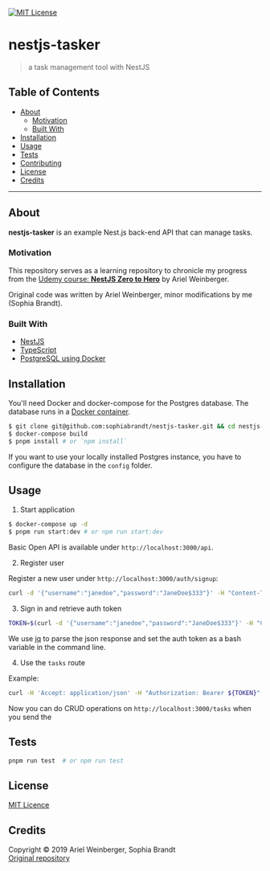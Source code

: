 [![MIT License][license-shield]][license-url]

# nestjs-tasker

> a task management tool with NestJS

## Table of Contents

- [About](#about)
  - [Motivation](#motivation)
  - [Built With](#built-with)
- [Installation](#installation)
- [Usage](#usage)
- [Tests](#tests)
- [Contributing](#contributing)
- [License](#license)
- [Credits](#credits)

---

## About

**nestjs-tasker** is an example Nest.js back-end API that can manage tasks.

### Motivation

This repository serves as a learning repository to chronicle my progress from the [Udemy course: **NestJS Zero to Hero**](https://www.udemy.com/nestjs-zero-to-hero/) by Ariel Weinberger.

Original code was written by Ariel Weinberger, minor modifications by me (Sophia Brandt).

### Built With

- [NestJS](https://nestjs.com/)
- [TypeScript](http://www.typescriptlang.org/)
- [PostgreSQL using Docker](https://www.rockyourcode.com/add-a-postgres-database-with-docker-to-your-project/)

## Installation

You'll need Docker and docker-compose for the Postgres database. The database runs in a [Docker container](docker-compose.yml).

```bash
$ git clone git@github.com:sophiabrandt/nestjs-tasker.git && cd nestjs-tasker
$ docker-compose build
$ pnpm install # or `npm install`
```

If you want to use your locally installed Postgres instance, you have to configure the database in the `config` folder.

## Usage

1. Start application

```bash
$ docker-compose up -d
$ pnpm run start:dev # or npm run start:dev
```

Basic Open API is available under `http://localhost:3000/api`.

2. Register user

Register a new user under `http://localhost:3000/auth/signup`:

```bash
curl -d '{"username":"janedoe","password":"JaneDoe$333"}' -H "Content-Type: application/json" -X POST http://localhost:3000/auth/signup
```

3. Sign in and retrieve auth token

```bash
TOKEN=$(curl -d '{"username":"janedoe","password":"JaneDoe$333"}' -H "Content-Type: application/json" -X POST http://localhost:3000/auth/signin | jq -r '.accessToken')
```

We use [jq](https://github.com/stedolan/jq) to parse the json response and set the auth token as a bash variable in the command line.

4. Use the `tasks` route

Example:

```bash
curl -H 'Accept: application/json' -H "Authorization: Bearer ${TOKEN}" http://localhost:3000/tasks
```

Now you can do CRUD operations on `http://localhost:3000/tasks` when you send the

## Tests

```bash
pnpm run test  # or npm run test
```

## License

[MIT Licence](LICENCE)

## Credits

Copyright © 2019 Ariel Weinberger, Sophia Brandt  
[Original repository](https://github.com/arielweinberger/nestjs-course-task-management)

[license-shield]: https://img.shields.io/badge/License-MIT-green.svg?style=flat-square
[license-url]: https://github.com/sophiabrandt/nestjs-tasker/blob/master/LICENSE
